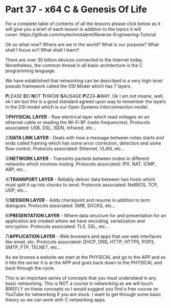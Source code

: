 <h1>Part 37 - x64 C &amp; Genesis Of Life</h1><p>For a complete table of contents of all the lessons please click below as it will give you a brief of each lesson in addition to the topics it will cover. https://github.com/mytechnotalent/Reverse-Engineering-Tutorial</p><p>Ok so what now? Where are we in the world? What is our purpose? What shall I focus on? What shall I learn?</p><p>There are over 30 billion devices connected to the Internet today. Nonetheless, the common thread in all basic architecture is the C programming language.</p><p>We have established that networking can be described in a very high-level pseudo framework called the OSI Model which has 7 layers.</p><p><strong>P</strong>LEASE <strong>D</strong>O <strong>N</strong>OT <strong>T</strong>HROW <strong>S</strong>AUSAGE <strong>P</strong>IZZA <strong>A</strong>WAY. Ok I am not insane, well, ok I am but this is a good standard agreed upon way to remember the layers in the OSI model which is our Open Systems Interconnection model.</p><p>1)<strong>PHYSICAL LAYER</strong> - Raw electrical layer which read voltages on an ethernet cable or reading the Wi-Fi RF (radio frequencies). Protocols associated: USB, DSL, ISDN, Infrared, etc...</p><p>2)<strong>DATA LINK LAYER </strong>- Deals with how a message between notes starts and ends called framing which has some error correction, detection and some flow control. Protocols associated: Ethernet, VLAN, etc...</p><p>3)<strong>NETWORK LAYER</strong> - Transmits packets between nodes in different networks which involves routing. Protocols associated: IPX, NAT, ICMP, ARP, etc...</p><p>4)<strong>TRANSPORT LAYER</strong> - Reliably deliver data between two hosts which must split it up into chunks to send. Protocols associated: NetBIOS, TCP, UDP, etc...</p><p>5)<strong>SESSION LAYER</strong> - Adds checkpoint and resume in addition to term dialogues. Protocols associated: SMB, SOCKS, etc...</p><p>6)<strong>PRESENTATION LAYER</strong> - Where data structure for and presentation for an application are created where we have encoding, serialization and encryption. Protocols associated: TLS, SSL, etc...</p><p>7)<strong>APPLICATION LAYER</strong> - Web browsers and apps that use web interfaces like email, etc. Protocols associated: DHCP, DNS, HTTP, HTTPS, POP3, SMTP, FTP, TELNET, etc...</p><p>As we browse a website we start at the PHYSICAL and go to the APP and as it hits the server it is at the APP and goes back down to the PHYSICAL and back through the cycle.</p><p>This is an important series of concepts that you must understand in any basic networking. This is NOT a course in networking as we will touch BRIEFLY on these concepts so I would suggest you find a free course on YouTube for networking if you are stuck. I want to get through some basic theory so we can work with C networking apps.</p>